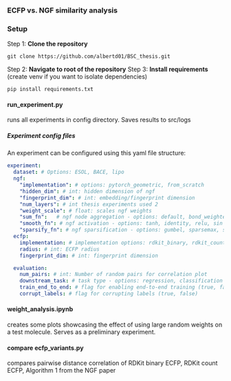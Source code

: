 ### ECFP vs. NGF similarity analysis
### Setup
Step 1: **Clone the repository**
```
git clone https://github.com/albertd01/BSC_thesis.git
```
Step 2: **Navigate to root of the repository**
Step 3: **Install requirements** (create venv if you want to isolate dependencies)
```
pip install requirements.txt
```
#### run_experiment.py
runs all experiments in config directory. Saves results to src/logs
##### Experiment config files
An experiment can be configured using this yaml file structure:
```yaml
experiment:
  dataset: # Options: ESOL, BACE, lipo
  ngf:
    "implementation": # options: pytorch_geometric, from_scratch
    "hidden_dim": # int: hidden dimension of ngf 
    "fingerprint_dim": # int: embedding/fingerprint dimension
    "num_layers": # int thesis experiments used 2
    "weight_scale": # float: scales ngf weights
    "sum_fn":   # ngf node aggregation - options: default, bond_weighted
    "smooth_fn": # ngf activation - options: tanh, identity, relu, sin
    "sparsify_fn": # ngf sparsification - options: gumbel, sparsemax, softmax
  ecfp:
    implementation: # implementation options: rdkit_binary, rdkit_count, algorithm1
    radius: # int: ECFP radius
    fingerprint_dim: # int: fingerprint dimension    

  evaluation:
    num_pairs: # int: Number of random pairs for correlation plot
    downstream_task: # task type - options: regression, classification
    train_end_to_end: # flag for enabling end-to-end training (true, false)    
    corrupt_labels: # flag for corrupting labels (true, false)         
```
#### weight_analysis.ipynb
creates some plots showcasing the effect of using large random weights on a test molecule. Serves as a preliminary experiment.
#### compare ecfp_variants.py
compares pairwise distance correlation of RDKit binary ECFP, RDKit count ECFP, Algorithm 1 from the NGF paper